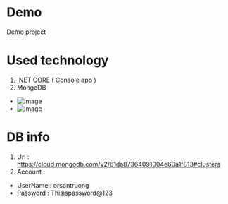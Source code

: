 # Demo
Demo project

# Used technology
1. .NET CORE ( Console app )
2. MongoDB
- ![image](https://user-images.githubusercontent.com/65432987/148680703-5430418b-45c8-4d1d-b37d-325ebd8a6ed9.png)
- ![image](https://user-images.githubusercontent.com/65432987/148680716-2e6907df-28f2-4af7-b18f-d2e589080de5.png)

# DB info
1. Url : https://cloud.mongodb.com/v2/61da87364091004e60a1f813#clusters
2. Account :
  - UserName : orsontruong
  - Password : Thisispassword@123
